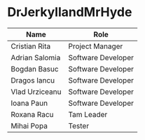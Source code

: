 # DrJerkyllandMrHyde

| Name | Role |
| --- | --- |
| Cristian Rita | Project Manager |
| Adrian Salomia | Software Developer |
| Bogdan Basuc | Software Developer |
| Dragos Iancu | Software Developer |
| Vlad Urziceanu | Software Developer |
| Ioana Paun | Software Developer |
| Roxana Racu | Tam Leader |
| Mihai Popa | Tester |
